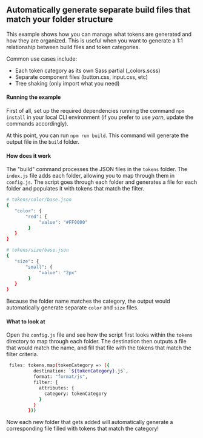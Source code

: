 ## Automatically generate separate build files that match your folder structure

This example shows how you can manage what tokens are generated and how they are organized. This is useful when you want to generate a 1:1 relationship between build files and token categories.

Common use cases include:

- Each token category as its own Sass partial (\_colors.scss)
- Separate component files (button.css, input.css, etc)
- Tree shaking (only import what you need)

#### Running the example

First of all, set up the required dependencies running the command `npm install` in your local CLI environment (if you prefer to use _yarn_, update the commands accordingly).

At this point, you can run `npm run build`. This command will generate the output file in the `build` folder.

#### How does it work

The "build" command processes the JSON files in the `tokens` folder. The `index.js` file adds each folder, allowing you to map through them in `config.js`. The script goes through each folder and generates a file for each folder and populates it with tokens that match the filter.

```sh
# tokens/color/base.json
{
   "color": {
       "red": {
            "value": "#FF0000"
        }
   }
}
```

```sh
# tokens/size/base.json
{
   "size": {
       "small": {
            "value": "2px"
        }
   }
}
```

Because the folder name matches the category, the output would automatically generate separate `color` and `size` files.

#### What to look at

Open the `config.js` file and see how the script first looks within the `tokens` directory to map through each folder. The destination then outputs a file that would match the name, and fill that file with the tokens that match the filter criteria.

```sh
 files: tokens.map(tokenCategory => ({
          destination: `${tokenCategory}.js`,
          format: "format/js",
          filter: {
            attributes: {
              category: tokenCategory
            }
          }
        }))
```

Now each new folder that gets added will automatically generate a corresponding file filled with tokens that match the category!

